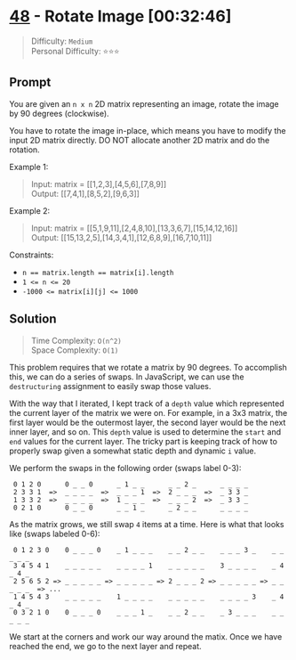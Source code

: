 # [48] - Rotate Image [00:32:46]

> Difficulty: `Medium`\
> Personal Difficulty: ⭐️⭐️⭐️

## Prompt

You are given an `n x n` 2D matrix representing an image, rotate the image by 90
degrees (clockwise).

You have to rotate the image in-place, which means you have to modify the input
2D matrix directly. DO NOT allocate another 2D matrix and do the rotation.

Example 1:

> Input: matrix = [[1,2,3],[4,5,6],[7,8,9]]\
> Output: [[7,4,1],[8,5,2],[9,6,3]]

Example 2:

> Input: matrix = [[5,1,9,11],[2,4,8,10],[13,3,6,7],[15,14,12,16]]\
> Output: [[15,13,2,5],[14,3,4,1],[12,6,8,9],[16,7,10,11]]

Constraints:

- `n == matrix.length == matrix[i].length`
- `1 <= n <= 20`
- `-1000 <= matrix[i][j] <= 1000`

## Solution

> Time Complexity: `O(n^2)`\
> Space Complexity: `O(1)`

This problem requires that we rotate a matrix by 90 degrees. To accomplish this,
we can do a series of swaps. In JavaScript, we can use the `destructuring`
assignment to easily swap those values.

With the way that I iterated, I kept track of a `depth` value which represented
the current layer of the matrix we were on. For example, in a 3x3 matrix, the
first layer would be the outermost layer, the second layer would be the next
inner layer, and so on. This `depth` value is used to determine the `start` and
`end` values for the current layer. The tricky part is keeping track of how to
properly swap given a somewhat static depth and dynamic `i` value.

We perform the swaps in the following order (swaps label 0-3):

```text
 0 1 2 0      0 _ _ 0      _ 1 _ _      _ _ 2 _      _ _ _ _
 2 3 3 1  =>  _ _ _ _  =>  _ _ _ 1  =>  2 _ _ _  =>  _ 3 3 _
 1 3 3 2  =>  _ _ _ _  =>  1 _ _ _  =>  _ _ _ 2  =>  _ 3 3 _
 0 2 1 0      0 _ _ 0      _ _ 1 _      _ 2 _ _      _ _ _ _
```

As the matrix grows, we still swap `4` items at a time. Here is what that looks
like (swaps labeled 0-6):

```text
 0 1 2 3 0    0 _ _ _ 0    _ 1 _ _ _    _ _ 2 _ _    _ _ _ 3 _    _ _ _ _ _
 3 4 5 4 1    _ _ _ _ _    _ _ _ _ 1    _ _ _ _ _    3 _ _ _ _    _ 4 _ 4 _
 2 5 6 5 2 => _ _ _ _ _ => _ _ _ _ _ => 2 _ _ _ 2 => _ _ _ _ _ => _ _ _ _ _  => ...
 1 4 5 4 3    _ _ _ _ _    1 _ _ _ _    _ _ _ _ _    _ _ _ _ 3    _ 4 _ 4 _
 0 3 2 1 0    0 _ _ _ 0    _ _ _ 1 _    _ _ 2 _ _    _ 3 _ _ _    _ _ _ _ _
```

We start at the corners and work our way around the matix. Once we have reached
the end, we go to the next layer and repeat.

[48]: https://leetcode.com/problems/rotate-image/
